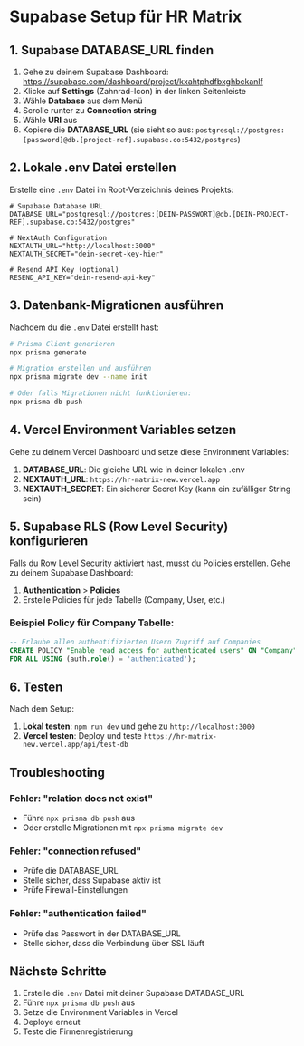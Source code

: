 # Supabase Setup für HR Matrix

## 1. Supabase DATABASE_URL finden

1. Gehe zu deinem Supabase Dashboard: https://supabase.com/dashboard/project/kxahtphdfbxghbckanlf
2. Klicke auf **Settings** (Zahnrad-Icon) in der linken Seitenleiste
3. Wähle **Database** aus dem Menü
4. Scrolle runter zu **Connection string**
5. Wähle **URI** aus
6. Kopiere die **DATABASE_URL** (sie sieht so aus: `postgresql://postgres:[password]@db.[project-ref].supabase.co:5432/postgres`)

## 2. Lokale .env Datei erstellen

Erstelle eine `.env` Datei im Root-Verzeichnis deines Projekts:

```env
# Supabase Database URL
DATABASE_URL="postgresql://postgres:[DEIN-PASSWORT]@db.[DEIN-PROJECT-REF].supabase.co:5432/postgres"

# NextAuth Configuration
NEXTAUTH_URL="http://localhost:3000"
NEXTAUTH_SECRET="dein-secret-key-hier"

# Resend API Key (optional)
RESEND_API_KEY="dein-resend-api-key"
```

## 3. Datenbank-Migrationen ausführen

Nachdem du die `.env` Datei erstellt hast:

```bash
# Prisma Client generieren
npx prisma generate

# Migration erstellen und ausführen
npx prisma migrate dev --name init

# Oder falls Migrationen nicht funktionieren:
npx prisma db push
```

## 4. Vercel Environment Variables setzen

Gehe zu deinem Vercel Dashboard und setze diese Environment Variables:

1. **DATABASE_URL**: Die gleiche URL wie in deiner lokalen .env
2. **NEXTAUTH_URL**: `https://hr-matrix-new.vercel.app`
3. **NEXTAUTH_SECRET**: Ein sicherer Secret Key (kann ein zufälliger String sein)

## 5. Supabase RLS (Row Level Security) konfigurieren

Falls du Row Level Security aktiviert hast, musst du Policies erstellen. Gehe zu deinem Supabase Dashboard:

1. **Authentication** > **Policies**
2. Erstelle Policies für jede Tabelle (Company, User, etc.)

### Beispiel Policy für Company Tabelle:
```sql
-- Erlaube allen authentifizierten Usern Zugriff auf Companies
CREATE POLICY "Enable read access for authenticated users" ON "Company"
FOR ALL USING (auth.role() = 'authenticated');
```

## 6. Testen

Nach dem Setup:

1. **Lokal testen**: `npm run dev` und gehe zu `http://localhost:3000`
2. **Vercel testen**: Deploy und teste `https://hr-matrix-new.vercel.app/api/test-db`

## Troubleshooting

### Fehler: "relation does not exist"
- Führe `npx prisma db push` aus
- Oder erstelle Migrationen mit `npx prisma migrate dev`

### Fehler: "connection refused"
- Prüfe die DATABASE_URL
- Stelle sicher, dass Supabase aktiv ist
- Prüfe Firewall-Einstellungen

### Fehler: "authentication failed"
- Prüfe das Passwort in der DATABASE_URL
- Stelle sicher, dass die Verbindung über SSL läuft

## Nächste Schritte

1. Erstelle die `.env` Datei mit deiner Supabase DATABASE_URL
2. Führe `npx prisma db push` aus
3. Setze die Environment Variables in Vercel
4. Deploye erneut
5. Teste die Firmenregistrierung
